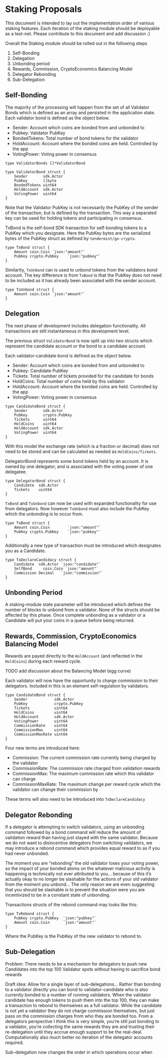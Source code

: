 # Staking Proposals

This document is intended to lay out the implementation order of various
staking features. Each iteration of the staking module should be deployable 
as a test-net. Please contribute to this document and add discussion :)

Overall the Staking module should be rolled out in the following steps

1. Self-Bonding
2. Delegation
3. Unbonding period
4. Rewards, Commission, CryptoEconomics Balancing Model
5. Delegator Rebonding
6. Sub-Delegation

## Self-Bonding

The majority of the processing will happen from the set of all Validator Bonds
which is defined as an array and persisted in the application state.  Each
validator bond is defined as the object below. 
 - Sender: Account which coins are bonded from and unbonded to
 - Pubkey: Validator PubKey
 - BondedTokens: Total number of bond tokens for the validator
 - HoldAccount: Account where the bonded coins are held. Controlled by the app
 - VotingPower: Voting power in consensus

``` golang
type ValidatorBonds []*ValidatorBond

type ValidatorBond struct {
	Sender       sdk.Actor 
	PubKey       []byte    
	BondedTokens uint64    
	HoldAccount  sdk.Actor 
	VotingPower  uint64   
}
```
Note that the Validator PubKey is not necessarily the PubKey of the sender of
the transaction, but is defined by the transaction. This way a separated key
can be used for holding tokens and participating in consensus. 


TxBond is the self-bond SDK transaction for self-bonding tokens to a PubKey
which you designate.  Here the PubKey bytes are the serialized bytes of the
PubKey struct as defined by `tendermint/go-crypto`.

``` golang
type TxBond struct {
	Amount coin.Coin `json:"amount"`
	PubKey crypto.PubKey    `json:"pubkey"`
}
```

Similarity, `TxUnbond` can is used to unbond tokens from the validators bond
account. The key difference is from `TxBond` is that the PubKey does not need
to be included as it has already been associated with the sender account.


``` golang
type TxUnbond struct {
	Amount coin.Coin `json:"amount"`
}
```

## Delegation

The next phase of development includes delegation functionality. All transactions
are still instantaneous in this development level.

The previous struct `ValidatorBond` is now split up into two structs which represent
the candidate account or the bond to a candidate account.

Each validator-candidate bond is defined as the object below. 
 - Sender: Account which coins are bonded from and unbonded to
 - Pubkey: Candidate PubKey
 - Tickets: Total number of tickets provided for the candidate for bonds
 - HoldCoins: Total number of coins held by this validator
 - HoldAccount: Account where the bonded coins are held. Controlled by the app
 - VotingPower: Voting power in consensus

``` golang
type CandidateBond struct {
	Sender       sdk.Actor 
	PubKey       crypto.PubKey
	Tickets      uint64    
    HoldCoins    uint64  
	HoldAccount  sdk.Actor 
	VotingPower  uint64   
}
```

With this model the exchange rate (which is a fraction or decimal) does not
need to be stored and can be calculated as needed as `HoldCoins/Tickets`. 

DelegatorBond represents some bond tokens held by an account. It is owned by
one delegator, and is associated with the voting power of one delegatee.

``` golang
type DelegatorBond struct {
	Candidate  sdk.Actor
	Tickets    uint64
} 
```

`TxBond` and `TxUnbond` can now be used with expanded 
functionality for use from delegators. Now however `TxUnbond` must also include 
the PubKey which the unbonding is to occur from.

``` golang
type TxBond struct {
	Amount coin.Coin        `json:"amount"`
	PubKey crypto.PubKey    `json:"pubkey"`
}
```

Additionally a new type of transaction must be introduced which designates you as a 
Candidate.

``` golang
type TxDeclareCandidacy struct {
	Candidate  sdk.Actor `json:"candidate"`
	SelfBond     coin.Coin `json:"amount"`
	Commission Decimal   `json:"commission"`
}
```

## Unbonding Period

A staking-module state parameter will be introduced which defines the number of
blocks to unbond from a validator. None of the structs should be affected by
this phase. Once complete unbonding as a validator or a Candidate will put your
coins in a queue before being returned.


## Rewards, Commission, CryptoEconomics Balancing Model

Rewards are payed directly to the `HoldAccount` (and reflected in the `HoldCoins`) 
during each reward cycle.

TODO add discussion about the Balancing Model (egg curve)

Each validator will now have the opportunity to charge commission to their
delegators. Included in this is an element self-regulation by validators.
 
``` golang
type CandidateBond struct {
	Sender            sdk.Actor 
	PubKey            crypto.PubKey
	Tickets           uint64    
    HoldCoins         uint64  
	HoldAccount       sdk.Actor 
	VotingPower       uint64   
    CommissionRate    uint64
    CommissionMax     uint64
    CommissionMaxRate uint64
}
```

Four new terms are introduced here:
 - Commission: The current commission rate currently being charged by the validator
 - CommissionRate:  The commission rate charged from validation rewards
 - CommissionMax:  The maximum commission rate which this validator can charge
 - CommissionMaxRate: The maximum change per reward cycle which the validator can change their commission by

These terms will also need to be introduced into `TxDeclareCandidacy`

## Delegator Rebonding

If a delegator is attempting to switch validators, using an unbonding command followed
by a bond command will reduce the amount of validation reward than having just stayed
with the same validator. Because we do not want to disincentive delegators from
switching validators, we may introduce a rebond command which provides equal reward 
to as if you had never unbonded. 

The moment you are “rebonding” the old validator loses your voting power, so the
impact of your bonded atoms on the whatever malicious activity is happening is
technically not ever attributed to you… because of this it’s actually okay to
no longer be slashable for the actions of your old validator from the moment
you unbond… The only reason we are even suggesting that you should be slashable
is to prevent the situation were you are incentivized to be in a constant state
of unbonding. 

Transactions structs of the rebond command may looks like this: 

``` golang
type TxRebond struct {
	PubKey crypto.PubKey  `json:"pubkey"`
	Amount coin.Coin      `json:"amount"`
}
```

Where the PubKey is the PubKey of the new validator to rebond to. 

## Sub-Delegation

Problem: There needs to be a mechanism for delegators to push new Candidates
into the top 100 Validator spots without having to sacrifice bond rewards

Draft idea: Allow for a single layer of sub-delegations… Rather than bonding to
a validator directly you can bond to validator-candidate who is also currently
bonded to a number of running validators. When the validator candidate has
enough tokens to push them into the top 100, they can make a transaction to
rebond to themselves as a full validator. While the candidate is not yet a
validator they do not charge commission themselves, but just pass on the
commission charges from who they are bonded too. From a delegators perspective
I think this is very simple, you’re still just bonding to a validator, you’re
collecting the same rewards they are and trusting their re-delegation until
they accrue enough support to be the real-deal. Computationally also much
better no iteration of the delegator accounts required.

Sub-delegation now changes the order in which operations occur when 
